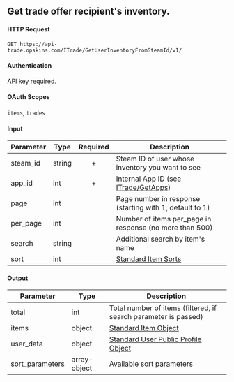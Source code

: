 ## Get trade offer recipient's inventory.

#### HTTP Request

`GET https://api-trade.opskins.com/ITrade/GetUserInventoryFromSteamId/v1/`

#### Authentication
API key required.

#### OAuth Scopes
`items`, `trades`

#### Input

Parameter | Type | Required   | Description
--------- | -----| :--------: | -----------
steam_id | string |  + | Steam ID of user whose inventory you want to see 
app_id | int | + | Internal App ID (see [ITrade/GetApps](/ITrade/GetApps.md))
page | int |  | Page number in response (starting with 1, default to 1) 
per_page | int |  | Number of items per_page in response (no more than 500)
search | string |  | Additional search by item's name 
sort | int |  | [Standard Item Sorts](/IItem.md#standard-item-sorts)
    
#### Output

Parameter | Type | Description
--------- | -----| -------- 
total     | int    | Total number of items (filtered, if search parameter is passed)
items | object | [Standard Item Object](/IItem.md#standard-item-object)
user_data | object | [Standard User Public Profile Object](/IUser.md#standard-user-public-profile-object)
sort_parameters | array-object | Available sort parameters
